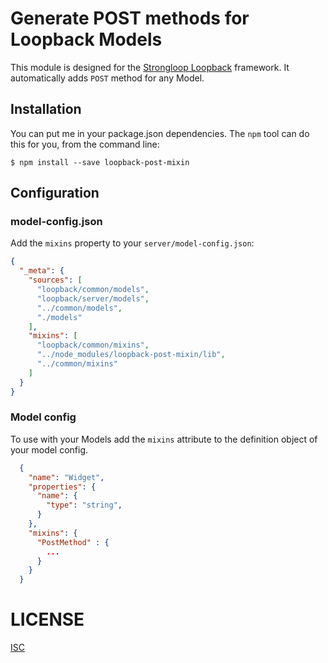# Generate POST methods for Loopback Models

This module is designed for the [Strongloop Loopback](https://github.com/strongloop/loopback) framework. It automatically adds `POST` method for any Model.

## Installation

You can put me in your package.json dependencies. The `npm` tool can do this for you, from the command line:

    $ npm install --save loopback-post-mixin

## Configuration


### model-config.json

Add the `mixins` property to your `server/model-config.json`:

```json
{
  "_meta": {
    "sources": [
      "loopback/common/models",
      "loopback/server/models",
      "../common/models",
      "./models"
    ],
    "mixins": [
      "loopback/common/mixins",
      "../node_modules/loopback-post-mixin/lib",
      "../common/mixins"
    ]
  }
}
```

### Model config

To use with your Models add the `mixins` attribute to the definition object of your model config.

```json
  {
    "name": "Widget",
    "properties": {
      "name": {
        "type": "string",
      }
    },
    "mixins": {
      "PostMethod" : {
        ...
      }
    }
  }
```

# LICENSE

[ISC](LICENSE.txt)
